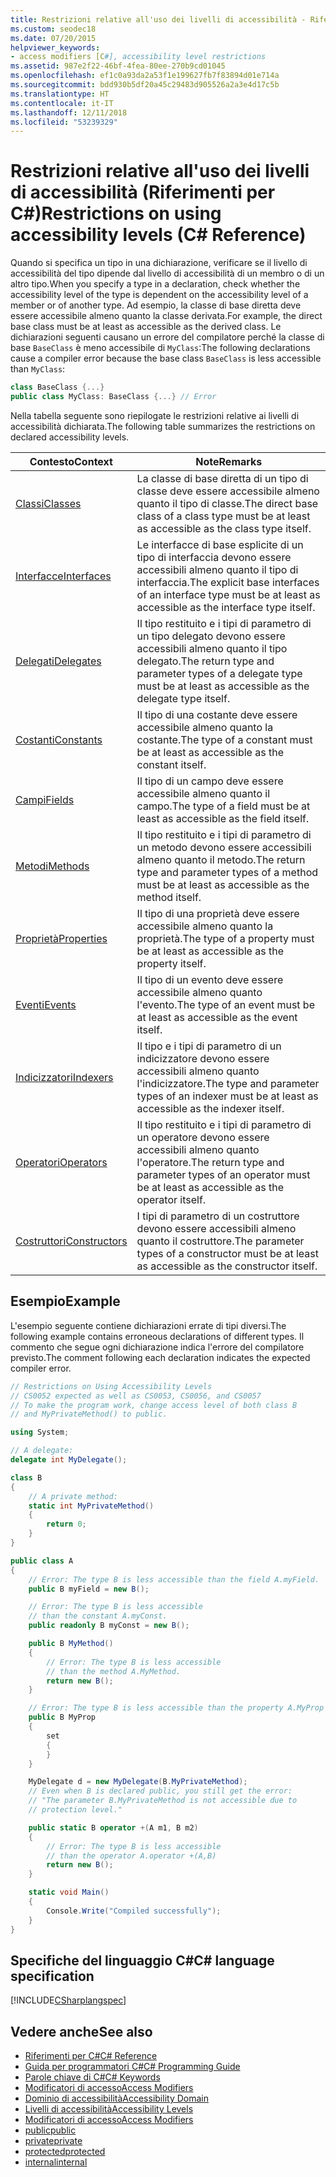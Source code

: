 ```yaml
---
title: Restrizioni relative all'uso dei livelli di accessibilità - Riferimenti per C#
ms.custom: seodec18
ms.date: 07/20/2015
helpviewer_keywords:
- access modifiers [C#], accessibility level restrictions
ms.assetid: 987e2f22-46bf-4fea-80ee-270b9cd01045
ms.openlocfilehash: ef1c0a93da2a53f1e199627fb7f83894d01e714a
ms.sourcegitcommit: bdd930b5df20a45c29483d905526a2a3e4d17c5b
ms.translationtype: HT
ms.contentlocale: it-IT
ms.lasthandoff: 12/11/2018
ms.locfileid: "53239329"
---
```

# <a name="restrictions-on-using-accessibility-levels-c-reference"></a><span data-ttu-id="d8287-102">Restrizioni relative all'uso dei livelli di accessibilità (Riferimenti per C#)</span><span class="sxs-lookup"><span data-stu-id="d8287-102">Restrictions on using accessibility levels (C# Reference)</span></span>

<span data-ttu-id="d8287-103">Quando si specifica un tipo in una dichiarazione, verificare se il livello di accessibilità del tipo dipende dal livello di accessibilità di un membro o di un altro tipo.</span><span class="sxs-lookup"><span data-stu-id="d8287-103">When you specify a type in a declaration, check whether the accessibility level of the type is dependent on the accessibility level of a member or of another type.</span></span> <span data-ttu-id="d8287-104">Ad esempio, la classe di base diretta deve essere accessibile almeno quanto la classe derivata.</span><span class="sxs-lookup"><span data-stu-id="d8287-104">For example, the direct base class must be at least as accessible as the derived class.</span></span> <span data-ttu-id="d8287-105">Le dichiarazioni seguenti causano un errore del compilatore perché la classe di base `BaseClass` è meno accessibile di `MyClass`:</span><span class="sxs-lookup"><span data-stu-id="d8287-105">The following declarations cause a compiler error because the base class `BaseClass` is less accessible than `MyClass`:</span></span>

```csharp
class BaseClass {...}
public class MyClass: BaseClass {...} // Error
```

<span data-ttu-id="d8287-106">Nella tabella seguente sono riepilogate le restrizioni relative ai livelli di accessibilità dichiarata.</span><span class="sxs-lookup"><span data-stu-id="d8287-106">The following table summarizes the restrictions on declared accessibility levels.</span></span>

|<span data-ttu-id="d8287-107">Contesto</span><span class="sxs-lookup"><span data-stu-id="d8287-107">Context</span></span>|<span data-ttu-id="d8287-108">Note</span><span class="sxs-lookup"><span data-stu-id="d8287-108">Remarks</span></span>|
|-------------|-------------|
|[<span data-ttu-id="d8287-109">Classi</span><span class="sxs-lookup"><span data-stu-id="d8287-109">Classes</span></span>](../../programming-guide/classes-and-structs/classes.md)|<span data-ttu-id="d8287-110">La classe di base diretta di un tipo di classe deve essere accessibile almeno quanto il tipo di classe.</span><span class="sxs-lookup"><span data-stu-id="d8287-110">The direct base class of a class type must be at least as accessible as the class type itself.</span></span>|
|[<span data-ttu-id="d8287-111">Interfacce</span><span class="sxs-lookup"><span data-stu-id="d8287-111">Interfaces</span></span>](../../programming-guide/interfaces/index.md)|<span data-ttu-id="d8287-112">Le interfacce di base esplicite di un tipo di interfaccia devono essere accessibili almeno quanto il tipo di interfaccia.</span><span class="sxs-lookup"><span data-stu-id="d8287-112">The explicit base interfaces of an interface type must be at least as accessible as the interface type itself.</span></span>|
|[<span data-ttu-id="d8287-113">Delegati</span><span class="sxs-lookup"><span data-stu-id="d8287-113">Delegates</span></span>](../../programming-guide/delegates/index.md)|<span data-ttu-id="d8287-114">Il tipo restituito e i tipi di parametro di un tipo delegato devono essere accessibili almeno quanto il tipo delegato.</span><span class="sxs-lookup"><span data-stu-id="d8287-114">The return type and parameter types of a delegate type must be at least as accessible as the delegate type itself.</span></span>|
|[<span data-ttu-id="d8287-115">Costanti</span><span class="sxs-lookup"><span data-stu-id="d8287-115">Constants</span></span>](../../programming-guide/classes-and-structs/constants.md)|<span data-ttu-id="d8287-116">Il tipo di una costante deve essere accessibile almeno quanto la costante.</span><span class="sxs-lookup"><span data-stu-id="d8287-116">The type of a constant must be at least as accessible as the constant itself.</span></span>|
|[<span data-ttu-id="d8287-117">Campi</span><span class="sxs-lookup"><span data-stu-id="d8287-117">Fields</span></span>](../../programming-guide/classes-and-structs/fields.md)|<span data-ttu-id="d8287-118">Il tipo di un campo deve essere accessibile almeno quanto il campo.</span><span class="sxs-lookup"><span data-stu-id="d8287-118">The type of a field must be at least as accessible as the field itself.</span></span>|
|[<span data-ttu-id="d8287-119">Metodi</span><span class="sxs-lookup"><span data-stu-id="d8287-119">Methods</span></span>](../../programming-guide/classes-and-structs/methods.md)|<span data-ttu-id="d8287-120">Il tipo restituito e i tipi di parametro di un metodo devono essere accessibili almeno quanto il metodo.</span><span class="sxs-lookup"><span data-stu-id="d8287-120">The return type and parameter types of a method must be at least as accessible as the method itself.</span></span>|
|[<span data-ttu-id="d8287-121">Proprietà</span><span class="sxs-lookup"><span data-stu-id="d8287-121">Properties</span></span>](../../programming-guide/classes-and-structs/properties.md)|<span data-ttu-id="d8287-122">Il tipo di una proprietà deve essere accessibile almeno quanto la proprietà.</span><span class="sxs-lookup"><span data-stu-id="d8287-122">The type of a property must be at least as accessible as the property itself.</span></span>|
|[<span data-ttu-id="d8287-123">Eventi</span><span class="sxs-lookup"><span data-stu-id="d8287-123">Events</span></span>](../../programming-guide/events/index.md)|<span data-ttu-id="d8287-124">Il tipo di un evento deve essere accessibile almeno quanto l'evento.</span><span class="sxs-lookup"><span data-stu-id="d8287-124">The type of an event must be at least as accessible as the event itself.</span></span>|
|[<span data-ttu-id="d8287-125">Indicizzatori</span><span class="sxs-lookup"><span data-stu-id="d8287-125">Indexers</span></span>](../../programming-guide/indexers/index.md)|<span data-ttu-id="d8287-126">Il tipo e i tipi di parametro di un indicizzatore devono essere accessibili almeno quanto l'indicizzatore.</span><span class="sxs-lookup"><span data-stu-id="d8287-126">The type and parameter types of an indexer must be at least as accessible as the indexer itself.</span></span>|
|[<span data-ttu-id="d8287-127">Operatori</span><span class="sxs-lookup"><span data-stu-id="d8287-127">Operators</span></span>](../../programming-guide/statements-expressions-operators/operators.md)|<span data-ttu-id="d8287-128">Il tipo restituito e i tipi di parametro di un operatore devono essere accessibili almeno quanto l'operatore.</span><span class="sxs-lookup"><span data-stu-id="d8287-128">The return type and parameter types of an operator must be at least as accessible as the operator itself.</span></span>|
|[<span data-ttu-id="d8287-129">Costruttori</span><span class="sxs-lookup"><span data-stu-id="d8287-129">Constructors</span></span>](../../programming-guide/classes-and-structs/constructors.md)|<span data-ttu-id="d8287-130">I tipi di parametro di un costruttore devono essere accessibili almeno quanto il costruttore.</span><span class="sxs-lookup"><span data-stu-id="d8287-130">The parameter types of a constructor must be at least as accessible as the constructor itself.</span></span>|

## <a name="example"></a><span data-ttu-id="d8287-131">Esempio</span><span class="sxs-lookup"><span data-stu-id="d8287-131">Example</span></span>

<span data-ttu-id="d8287-132">L'esempio seguente contiene dichiarazioni errate di tipi diversi.</span><span class="sxs-lookup"><span data-stu-id="d8287-132">The following example contains erroneous declarations of different types.</span></span> <span data-ttu-id="d8287-133">Il commento che segue ogni dichiarazione indica l'errore del compilatore previsto.</span><span class="sxs-lookup"><span data-stu-id="d8287-133">The comment following each declaration indicates the expected compiler error.</span></span>

```csharp
// Restrictions on Using Accessibility Levels
// CS0052 expected as well as CS0053, CS0056, and CS0057
// To make the program work, change access level of both class B
// and MyPrivateMethod() to public.

using System;

// A delegate:
delegate int MyDelegate();

class B
{
    // A private method:
    static int MyPrivateMethod()
    {
        return 0;
    }
}

public class A
{
    // Error: The type B is less accessible than the field A.myField.
    public B myField = new B();

    // Error: The type B is less accessible
    // than the constant A.myConst.
    public readonly B myConst = new B();

    public B MyMethod()
    {
        // Error: The type B is less accessible 
        // than the method A.MyMethod.
        return new B();
    }

    // Error: The type B is less accessible than the property A.MyProp
    public B MyProp
    {
        set
        {
        }
    }

    MyDelegate d = new MyDelegate(B.MyPrivateMethod);
    // Even when B is declared public, you still get the error: 
    // "The parameter B.MyPrivateMethod is not accessible due to 
    // protection level."

    public static B operator +(A m1, B m2)
    {
        // Error: The type B is less accessible
        // than the operator A.operator +(A,B)
        return new B();
    }

    static void Main()
    {
        Console.Write("Compiled successfully");
    }
}
```

## <a name="c-language-specification"></a><span data-ttu-id="d8287-134">Specifiche del linguaggio C#</span><span class="sxs-lookup"><span data-stu-id="d8287-134">C# language specification</span></span>

[!INCLUDE[CSharplangspec](~/includes/csharplangspec-md.md)]

## <a name="see-also"></a><span data-ttu-id="d8287-135">Vedere anche</span><span class="sxs-lookup"><span data-stu-id="d8287-135">See also</span></span>

- [<span data-ttu-id="d8287-136">Riferimenti per C#</span><span class="sxs-lookup"><span data-stu-id="d8287-136">C# Reference</span></span>](../../language-reference/index.md)
- [<span data-ttu-id="d8287-137">Guida per programmatori C#</span><span class="sxs-lookup"><span data-stu-id="d8287-137">C# Programming Guide</span></span>](../../programming-guide/index.md)
- [<span data-ttu-id="d8287-138">Parole chiave di C#</span><span class="sxs-lookup"><span data-stu-id="d8287-138">C# Keywords</span></span>](../../language-reference/keywords/index.md)
- [<span data-ttu-id="d8287-139">Modificatori di accesso</span><span class="sxs-lookup"><span data-stu-id="d8287-139">Access Modifiers</span></span>](../../language-reference/keywords/access-modifiers.md)
- [<span data-ttu-id="d8287-140">Dominio di accessibilità</span><span class="sxs-lookup"><span data-stu-id="d8287-140">Accessibility Domain</span></span>](../../language-reference/keywords/accessibility-domain.md)
- [<span data-ttu-id="d8287-141">Livelli di accessibilità</span><span class="sxs-lookup"><span data-stu-id="d8287-141">Accessibility Levels</span></span>](../../language-reference/keywords/accessibility-levels.md)
- [<span data-ttu-id="d8287-142">Modificatori di accesso</span><span class="sxs-lookup"><span data-stu-id="d8287-142">Access Modifiers</span></span>](../../programming-guide/classes-and-structs/access-modifiers.md)
- [<span data-ttu-id="d8287-143">public</span><span class="sxs-lookup"><span data-stu-id="d8287-143">public</span></span>](../../language-reference/keywords/public.md)
- [<span data-ttu-id="d8287-144">private</span><span class="sxs-lookup"><span data-stu-id="d8287-144">private</span></span>](../../language-reference/keywords/private.md)
- [<span data-ttu-id="d8287-145">protected</span><span class="sxs-lookup"><span data-stu-id="d8287-145">protected</span></span>](../../language-reference/keywords/protected.md)
- [<span data-ttu-id="d8287-146">internal</span><span class="sxs-lookup"><span data-stu-id="d8287-146">internal</span></span>](../../language-reference/keywords/internal.md)
